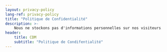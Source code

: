 ```yaml
---
layout: privacy-policy
lang-ref: privacy-policy
title: "Politique de Confidentialité"
description: >-
    Nous ne stockons pas d'informations personnelles sur nos visiteurs.
header:
    title: CDM
    subtitle: "Politique de Condifentialité"
---
```

